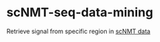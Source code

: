 # scNMT-seq-data-mining
Retrieve signal from specific region in [scNMT data](https://www.nature.com/articles/s41586-019-1825-8)


